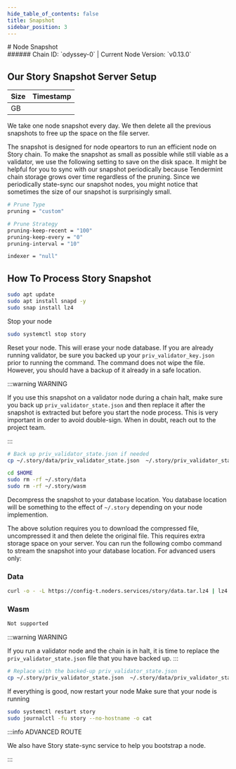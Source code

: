 ```yaml
---
hide_table_of_contents: false
title: Snapshot
sidebar_position: 3
---
```


<div class="h1-with-icon icon-story">
# Node Snapshot
</div>
###### Chain ID: `odyssey-0` | Current Node Version: `v0.13.0`

## Our Story Snapshot Server Setup

| Size   | Timestamp    |
|--------|--------------|
|  GB |   |


We take one node snapshot every day. We then delete all the previous snapshots to free up the space on the file server.

The snapshot is designed for node opeartors to run an efficient node on Story chain. To make the snapshot as small as possible while still viable as a validator, we use the following setting to save on the disk space. It might be helpful for you to sync with our snapshot periodically because Tendermint chain storage grows over time regardless of the pruning. Since we periodically state-sync our snapshot nodes, you might notice that sometimes the size of our snapshot is surprisingly small.

```bash title="app.toml"
# Prune Type
pruning = "custom"

# Prune Strategy
pruning-keep-recent = "100"
pruning-keep-every = "0"
pruning-interval = "10"
```

```bash title="config.toml"
indexer = "null"
```

## How To Process Story Snapshot
```bash
sudo apt update
sudo apt install snapd -y
sudo snap install lz4
```

Stop your node
```bash
sudo systemctl stop story
```
Reset your node. This will erase your node database. If you are already running validator, be sure you backed up your `priv_validator_key.json` prior to running the command. The command does not wipe the file. However, you should have a backup of it already in a safe location.

:::warning WARNING

If you use this snapshot on a validator node during a chain halt, make sure you back up `priv_validator_state.json` and then replace it after the snapshot is extracted but before you start the node process. This is very important in order to avoid double-sign. When in doubt, reach out to the project team.

:::

```bash
# Back up priv_validator_state.json if needed
cp ~/.story/data/priv_validator_state.json  ~/.story/priv_validator_state.json

cd $HOME
sudo rm -rf ~/.story/data
sudo rm -rf ~/.story/wasm
```

Decompress the snapshot to your database location. You database location will be something to the effect of `~/.story` depending on your node implemention.

The above solution requires you to download the compressed file, uncompressed it and then delete the original file. This requires extra storage space on your server. You can run the following combo command to stream the snapshot into your database location. For advanced users only:
### Data
```bash
curl -o - -L https://config-t.noders.services/story/data.tar.lz4 | lz4 -d | tar -x -C ~/.story
```
### Wasm
```bash
Not supported
```

:::warning WARNING

If you run a validator node and the chain is in halt, it is time to replace the `priv_validator_state.json` file that you have backed up.
:::

```bash
# Replace with the backed-up priv_validator_state.json
cp ~/.story/priv_validator_state.json  ~/.story/data/priv_validator_state.json
```

If everything is good, now restart your node
Make sure that your node is running

```bash
sudo systemctl restart story
sudo journalctl -fu story --no-hostname -o cat
```

:::info ADVANCED ROUTE

We also have Story state-sync service to help you bootstrap a node.

:::